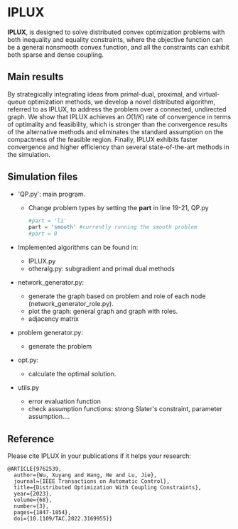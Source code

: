 # IPLUX
**IPLUX**, is designed to solve distributed convex optimization problems with both inequality and equality constraints, where the objective function can be a general nonsmooth convex function, and all the constraints can exhibit both sparse and dense coupling. 

## Main results
By strategically integrating ideas from primal-dual, proximal, and virtual-queue optimization methods, we develop a novel distributed algorithm, referred to as IPLUX, to address the problem over a connected, undirected graph. We show that IPLUX achieves an $O(1/K)$ rate of convergence in terms of optimality and feasibility, which is stronger than the convergence results of the alternative methods and eliminates the standard assumption on the compactness of the feasible region. Finally, IPLUX exhibits faster convergence and higher efficiency than several state-of-the-art methods in the simulation.

## Simulation files
- 'QP.py': main program.

  - Change problem types by setting the **part** in line 19-21, QP.py

    ```python
    #part = 'l1'
    part = 'smooth' #currently running the smooth problem
    #part = 0
    ```
- Implemented algorithms can be found in:
  - IPLUX.py
  - otheralg.py: subgradient and primal dual methods
- network_generator.py:
  - generate the graph based on problem and role of each node (network_generator_role.py).
  - plot the graph: general graph and graph with roles.
  - adjacency matrix
- problem generator.py:
  - generate the problem
- opt.py:
  - calculate the optimal solution.
- utils.py
  - error evaluation function
  - check assumption functions: strong Slater's constraint, parameter assumption....


## Reference
Please cite IPLUX in your publications if it helps your research:
```
@ARTICLE{9762539,
  author={Wu, Xuyang and Wang, He and Lu, Jie},
  journal={IEEE Transactions on Automatic Control}, 
  title={Distributed Optimization With Coupling Constraints}, 
  year={2023},
  volume={68},
  number={3},
  pages={1847-1854},
  doi={10.1109/TAC.2022.3169955}}
```
